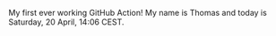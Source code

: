 My first ever working GitHub Action!
My name is Thomas and today is Saturday, 20 April, 14:06 CEST. 
